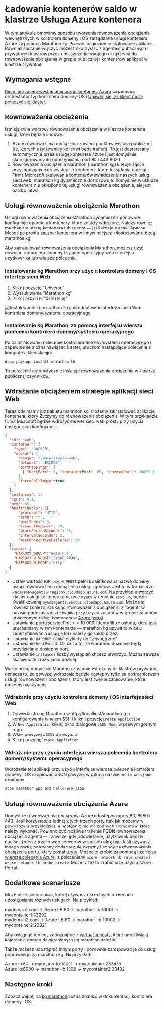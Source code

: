 <properties
   pageTitle="Ładowanie kontenerów saldo w klastrze Usługa Azure kontenera | Microsoft Azure"
   description="Równoważenia obciążenia z wykorzystaniem wielu kontenerów w klastrze Usługa Azure kontener."
   services="container-service"
   documentationCenter=""
   authors="rgardler"
   manager="timlt"
   editor=""
   tags="acs, azure-container-service"
   keywords="Kontenery, Micro usług kontrolera domeny i OS Azure"/>

<tags
   ms.service="container-service"
   ms.devlang="na"
   ms.topic="get-started-article"
   ms.tgt_pltfrm="na"
   ms.workload="na"
   ms.date="07/11/2016"
   ms.author="rogardle"/>

# <a name="load-balance-containers-in-an-azure-container-service-cluster"></a>Ładowanie kontenerów saldo w klastrze Usługa Azure kontenera

W tym artykule omówimy sposobu tworzenia równoważenia obciążenia wewnętrznych w kontrolera domeny i OS zarządzane usługi kontenera Azure za pomocą Marathon kg. Pozwoli na poziomie skalowanie aplikacji. Również zostanie włączyć możesz skorzystać z agentem publicznych i prywatnych klastrów przez umieszczenie swojego urządzenia do równoważenia obciążenia w grupie publicznej i kontenerów aplikacji w klastrze prywatne.

## <a name="prerequisites"></a>Wymagania wstępne

[Rozmieszczanie wystąpienie usługi kontenera Azure](container-service-deployment.md) za pomocą orchestrator typ kontrolera domeny-OS i [Upewnij się, że klient może połączyć się klaster](container-service-connect.md). 

## <a name="load-balancing"></a>Równoważenia obciążenia

Istnieją dwie warstwy równoważenia obciążenia w klastrze kontenera usługi, które będzie budowy: 

  1. Azure równoważenia obciążenia zawiera punktów wejścia publicznej (te, których użytkownicy końcowi będą trafień). To jest dostarczany automatycznie przez usługę kontenera Azure i jest domyślnie skonfigurowany do udostępniania port 80 i 443 8080.
  2. Równoważenia obciążenia Marathon (marathon kg) kieruje żądań przychodzących do wystąpień kontenera, które te żądania obsługi. Firma Microsoft skalowania kontenerów świadczenie naszych usług sieci web, marathon kg dynamicznie dostosowuje. Domyślnie w usłudze kontenera nie określono tej usługi równoważenia obciążenia, ale jest bardzo łatwa.

## <a name="marathon-load-balancer"></a>Usługi równoważenia obciążenia Marathon

Usługi równoważenia obciążenia Marathon dynamicznie ponownie konfiguruje oparciu o kontenery, które zostały wdrożone. Należy również mechanizm utratę kontenera lub agenta — jeśli dzieje się tak, Apache Mesos po prostu zacznie kontenera w innym miejscu i dostosowania będą marathon kg.

Aby zainstalować równoważenia obciążenia Marathon, możesz użyć dowolnej kontrolera domeny i system operacyjny web interfejsu użytkownika lub wiersza polecenia.

### <a name="install-marathon-lb-using-dcos-web-ui"></a>Instalowanie kg Marathon przy użyciu kontrolera domeny i OS interfejs sieci Web

  1. Kliknij pozycję "Universe"
  2. Wyszukiwanie "Marathon kg"
  3. Kliknij przycisk "Zainstaluj"

![Instalowanie kg marathon za pośrednictwem interfejsu sieci Web kontrolera domeny/systemu operacyjnego](./media/dcos/marathon-lb-install.png)

### <a name="install-marathon-lb-using-the-dcos-cli"></a>Instalowanie kg Marathon, za pomocą interfejsu wiersza polecenia kontrolera domeny/systemu operacyjnego

Po zainstalowaniu polecenie kontrolera domeny/systemu operacyjnego i zapewnienie można nawiązać klaster, uruchom następujące polecenie z komputera klienckiego:

```bash
dcos package install marathon-lb
```

To polecenie automatycznie instaluje równoważenia obciążenia w klastrze publicznej czynników.

## <a name="deploy-a-load-balanced-web-application"></a>Wdrażanie obciążeniem strategie aplikacji sieci Web

Teraz gdy mamy już pakietu marathon kg, możemy zainstalować aplikację kontenera, który Życzymy do równoważenia obciążenia. W tym przykładzie firma Microsoft będzie wdrożyć serwer sieci web prosty przy użyciu następującej konfiguracji:

```json
{
  "id": "web",
  "container": {
    "type": "DOCKER",
    "docker": {
      "image": "yeasy/simple-web",
      "network": "BRIDGE",
      "portMappings": [
        { "hostPort": 0, "containerPort": 80, "servicePort": 10000 }
      ],
      "forcePullImage":true
    }
  },
  "instances": 3,
  "cpus": 0.1,
  "mem": 65,
  "healthChecks": [{
      "protocol": "HTTP",
      "path": "/",
      "portIndex": 0,
      "timeoutSeconds": 10,
      "gracePeriodSeconds": 10,
      "intervalSeconds": 2,
      "maxConsecutiveFailures": 10
  }],
  "labels":{
    "HAPROXY_GROUP":"external",
    "HAPROXY_0_VHOST":"YOUR FQDN",
    "HAPROXY_0_MODE":"http"
  }
}

```

  * Ustaw wartość `HAProxy_0_VHOST` pełni kwalifikowaną nazwę domeny usługi równoważenia obciążenia usługi agentów. Jest to w formularzu `<acsName>agents.<region>.cloudapp.azure.com`. Na przykład utworzyć klaster usługi kontenera o nazwie `myacs` w regionie `West US`, będzie Kwalifikowaną `myacsagents.westus.cloudapp.azure.com`. Można to również znaleźć, szukając równoważenia obciążenia, z "agent" w nazwie podczas wyszukiwania przy użyciu zasobów w grupie zasobów utworzonym usługi kontenera w [Azure portal](https://portal.azure.com).
  * Ustawianie portu servicePort > = 10 000. Identyfikuje usługa, która jest uruchamiany w tym kontenerze — marathon kg używa to w celu zidentyfikowania usług, które należy go saldo przez.
  * Ustawianie `HAPROXY_GROUP` etykiety do "zewnętrzne".
  * Ustawianie `hostPort` 0. Oznacza to, że Marathon dowolnie będą przydzielane dostępny port.
  * Ustawianie `instances` liczby wystąpień chcesz utworzyć. Można zawsze skalować te i rozwijaniu później.

Warto noing domyślnie Marathon zostanie wdrożony do klastrów prywatne, oznacza to, że powyżej wdrożenia będzie dostępny tylko za pośrednictwem usługi równoważenia obciążenia, który jest zwykle zachowanie, które możemy najszybciej.

### <a name="deploy-using-the-dcos-web-ui"></a>Wdrażanie przy użyciu kontrolera domeny i OS interfejs sieci Web

  1. Odwiedź stronę Marathon w http://localhost/marathon (po konfigurowania [tunelem SSH](container-service-connect.md) i kliknij pozycję`Create Appliction`
  2. W `New Application` kliknij okno dialogowe `JSON Mode` w prawym górnym rogu
  3. Wklej powyżej JSON do edytora
  4. Kliknij pozycję`Create Appliction`

### <a name="deploy-using-the-dcos-cli"></a>Wdrażanie przy użyciu interfejsu wiersza polecenia kontrolera domeny/systemu operacyjnego

Wdrożenie tej aplikacji przy użyciu interfejsu wiersza polecenia kontrolera domeny i OS skopiować JSON powyżej w pliku o nazwie `hello-web.json`i uruchom:

```bash
dcos marathon app add hello-web.json
```

## <a name="azure-load-balancer"></a>Usługi równoważenia obciążenia Azure

Domyślnie równoważenia obciążenia Azure udostępnia porty 80, 8080 i 443. Jeśli korzystasz z jednej z tych trzech porty (tak jak możemy w powyższym przykładzie), a następnie nie ma żadnych elementów, które należy wykonać. Powinno być możliwe trafienie FQDN równoważenia obciążenia agenta — i zawsze, gdy odświeżanie, użytkownik będzie naciśnij jeden z trzech web serwerów w sposób okrężny. Jeśli używasz innego portu, potrzebny dodać regułę okrężny i sondy na równoważenia obciążenia portu, który został użyty. Można to zrobić za pomocą [Interfejsu wiersza polecenia Azure](../xplat-cli-azure-resource-manager.md), z poleceniami `azure network lb rule create` i `azure network lb probe create`. Możesz też to zrobić przy użyciu Azure Portal.


## <a name="additional-scenarios"></a>Dodatkowe scenariusze

Może mieć scenariusza, której używasz dla różnych domenach udostępniania różnych usługach. Na przykład:

mydomain1.com -> Azure LB:80 -> marathon-lb:10001 -> mycontainer1:33292  
mydomain2.com -> Azure LB:80 -> marathon-lb:10002 -> mycontainer2:22321

Aby osiągnąć ten cel, zapoznaj się z [wirtualną hosts](https://mesosphere.com/blog/2015/12/04/dcos-marathon-lb/), które umożliwiają kojarzenie domen do określonych kg marathon ścieżki.

Także możesz udostępnić innym porty i ponownie zamapować je do usługi poprawnego za marathon kg. Na przykład:

Azure lb:80 -> marathon-lb:10001 -> mycontainer:233423  
Azure lb:8080 -> marathon-lb:1002 -> mycontainer2:33432


## <a name="next-steps"></a>Następne kroki

Zobacz więcej na [kg marathon](https://dcos.io/docs/1.7/usage/service-discovery/marathon-lb/)można znaleźć w dokumentacji kontrolera domeny i OS.
